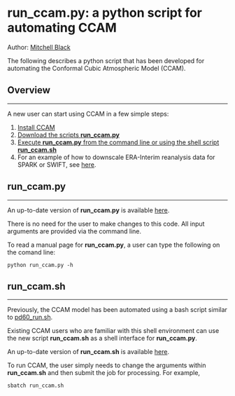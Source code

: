 # **run_ccam.py**: a python script for automating CCAM

Author: [Mitchell Black](mailto:mitchell.black@csiro.au)

The following describes a python script that has been developed for automating the Conformal Cubic Atmospheric Model (CCAM).


## Overview
------

A new user can start using CCAM in a few simple steps:

1. [Install CCAM](https://bitbucket.csiro.au/users/bla375/repos/ccam_code/browse/ccam_install.md)
2. [Download the scripts **run_ccam.py**](https://bitbucket.csiro.au/users/bla375/repos/ccam_code/browse/run_ccam.py)
3. [Execute **run_ccam.py** from the command line or using the shell script **run_ccam.sh**](https://bitbucket.csiro.au/users/bla375/repos/ccam_code/browse/run_ccam.sh)
4. For an example of how to downscale ERA-Interim reanalysis data for SPARK or SWIFT, see [here](https://bitbucket.csiro.au/users/bla375/repos/ccam_code/browse/downscaling_example.md).

## run_ccam.py
------

An up-to-date version of **run_ccam.py** is available [here](https://bitbucket.csiro.au/users/bla375/repos/ccam_code/browse/run_ccam.py).

There is no need for the user to make changes to this code. All input arguments are provided via the command line.

To read a manual page for **run_ccam.py**, a user can type the following on the comand line:

`python run_ccam.py -h`


## run_ccam.sh
------

Previously, the CCAM model has been automated using a bash script similar to [pd60_run.sh](http://www.hpc.csiro.au/users/244528/ccaminstall/scripts/clim/pd60_run.sh).

Existing CCAM users who are familiar with this shell environment can use the new script **run_ccam.sh** as a shell interface for **run_ccam.py**.

An up-to-date version of **run_ccam.sh** is available [here](https://bitbucket.csiro.au/users/bla375/repos/ccam_code/browse/run_ccam.sh).

To run CCAM, the user simply needs to change the arguments within **run_ccam.sh** and then submit the job for processing. For example,

`sbatch run_ccam.sh`


